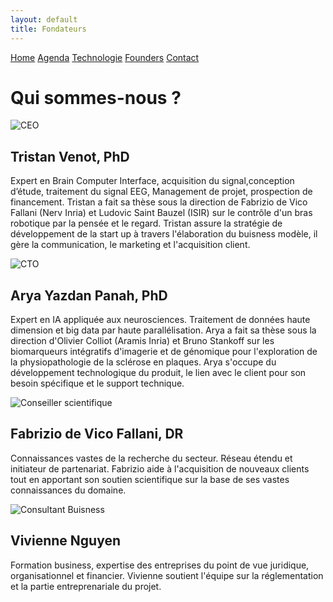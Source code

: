 ```yaml
---
layout: default
title: Fondateurs
---
```


<div class="founders-page">
  <div class="nav-links">
    <a href="{{ site.baseurl }}">Home</a>
    <a href="{{ site.baseurl }}/about.html">Agenda</a>
    <a href="{{ site.baseurl }}/projects.html">Technologie</a>
    <a href="{{ site.baseurl }}/gallery.html">Founders</a>
    <a href="{{ site.baseurl }}/contact.html">Contact</a>
  </div>
  <h1>Qui sommes-nous ?</h1>

  <div class="founder">
    <img src="{{ site.baseurl }}/assets/images/tv.jpg" alt="CEO">
    <div class="bio">
      <h2>Tristan Venot, PhD</h2>
      <p> Expert en Brain Computer Interface, acquisition du signal,conception d’étude, traitement du signal EEG, Management de projet, prospection de financement. Tristan a fait sa thèse sous la direction de Fabrizio de Vico Fallani (Nerv Inria) et Ludovic Saint Bauzel (ISIR) sur le contrôle d'un bras robotique par la pensée et le regard. Tristan assure la stratégie de développement de la start up à travers l'élaboration du buisness modèle, il gère la communication, le marketing et l'acquisition client.</p>
    </div>
  </div>

  <div class="founder">
    <img src="{{ site.baseurl }}/assets/images/ayp.jpg" alt="CTO">
    <div class="bio">
      <h2>Arya Yazdan Panah, PhD</h2>
      <p>Expert en IA appliquée aux neurosciences. Traitement de données haute dimension et big data par haute parallélisation. Arya a fait sa thèse sous la direction d'Olivier Colliot (Aramis Inria) et Bruno Stankoff sur les biomarqueurs intégratifs d'imagerie et de génomique pour l'exploration de la physiopathologie de la sclérose en plaques. Arya s'occupe du développement technologique du produit, le lien avec le client pour son besoin spécifique et le support technique.</p>
    </div>
  </div>

  <div class="founder">
    <img src="{{ site.baseurl }}/assets/images/fdvf.jpg" alt="Conseiller scientifique">
    <div class="bio">
      <h2>Fabrizio de Vico Fallani, DR</h2>
      <p>Connaissances vastes de la recherche du secteur. Réseau étendu et initiateur de partenariat. Fabrizio aide à l'acquisition de nouveaux clients tout en apportant son soutien scientifique sur la base de ses vastes connaissances du domaine.</p>
    </div>
  </div>

  <div class="founder">
    <img src="{{ site.baseurl }}/assets/images/vn.jpg" alt="Consultant Buisness">
    <div class="bio">
      <h2>Vivienne Nguyen</h2>
      <p>Formation business, expertise des entreprises du point de vue juridique, organisationnel et financier. Vivienne soutient l'équipe sur la réglementation et la partie entreprenariale du projet.</p>
    </div>
  </div>
</div>